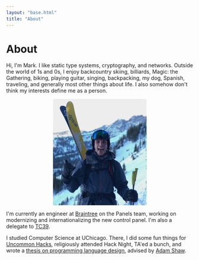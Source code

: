 ```yaml
---
layout: "base.html"
title: "About"
---
```


# About

Hi, I'm Mark. I like static type systems, cryptography, and networks. Outside the world of 1s and 0s, I enjoy backcountry skiing, billiards, Magic: the Gathering, biking, playing guitar, singing, backpacking, my dog, Spanish, traveling, and generally most other things about life. I also somehow don't think my interests define me as a person.

<img style="display: block; margin-left: auto; margin-right: auto; width: 50%" class="profpic" src="/img/profpic.png">

I'm currently an engineer at [Braintree](https://braintreepayments.com) on the Panels team, working on modernizing and internationalizing the new control panel. I'm also a delegate to [TC39](https://tc39.es).

I studied Computer Science at UChicago. There, I did some fun things for [Uncommon Hacks](https://uncommonhacks.com), religiously attended Hack Night, TA'ed a bunch, and wrote a [thesis on programming language design](https://github.com/mpcsh/ForML), advised by [Adam Shaw](http://people.cs.uchicago.edu/~adamshaw).
